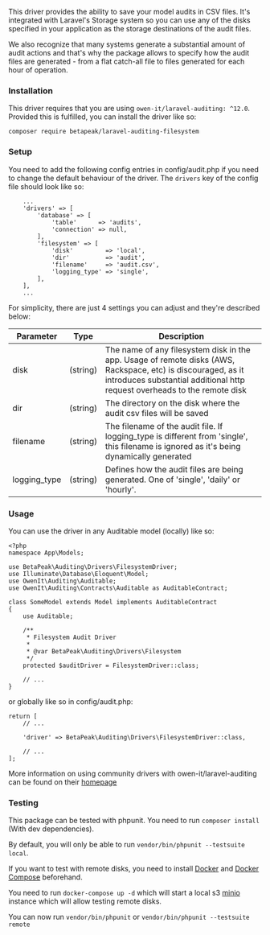 This driver provides the ability to save your model audits in CSV files. It's integrated with Laravel's Storage system
so you can use any of the disks specified in your application as the storage destinations of the audit files.

We also recognize that many systems generate a substantial amount of audit actions and that's why the package allows
to specify how the audit files are generated - from a flat catch-all file to files generated for each hour of operation.

### Installation

This driver requires that you are using `owen-it/laravel-auditing: ^12.0`. Provided this is fulfilled,
you can install the driver like so:

```
composer require betapeak/laravel-auditing-filesystem
```

### Setup

You need to add the following config entries in config/audit.php if you need to change the default behaviour of the driver.
The `drivers` key of the config file should look like so:

```
    ...
    'drivers' => [
        'database' => [
            'table'      => 'audits',
            'connection' => null,
        ],
        'filesystem' => [
            'disk'         => 'local',
            'dir'          => 'audit',
            'filename'     => 'audit.csv',
            'logging_type' => 'single',
        ],
    ],
    ...
```

For simplicity, there are just 4 settings you can adjust and they're described below:

| Parameter   |      Type      |  Description |
|----------|:-------------:|------|
| disk | (string) | The name of any filesystem disk in the app. Usage of remote disks (AWS, Rackspace, etc) is discouraged, as it introduces substantial additional http request overheads to the remote disk |
| dir | (string) | The directory on the disk where the audit csv files will be saved |
| filename | (string) | The filename of the audit file. If logging_type is different from 'single', this filename is ignored as it's being dynamically generated |
| logging_type | (string) | Defines how the audit files are being generated. One of 'single', 'daily' or 'hourly'. |


### Usage

You can use the driver in any Auditable model (locally) like so:

```
<?php
namespace App\Models;

use BetaPeak\Auditing\Drivers\FilesystemDriver;
use Illuminate\Database\Eloquent\Model;
use OwenIt\Auditing\Auditable;
use OwenIt\Auditing\Contracts\Auditable as AuditableContract;

class SomeModel extends Model implements AuditableContract
{
    use Auditable;

    /**
     * Filesystem Audit Driver
     *
     * @var BetaPeak\Auditing\Drivers\Filesystem
     */
    protected $auditDriver = FilesystemDriver::class;

    // ...
}
```

or globally like so in config/audit.php:

```
return [
    // ...

    'driver' => BetaPeak\Auditing\Drivers\FilesystemDriver::class,

    // ...
];
```

More information on using community drivers with owen-it/laravel-auditing can be found on their [homepage](http://www.laravel-auditing.com/docs/master/audit-drivers)

### Testing

This package can be tested with phpunit. You need to run `composer install` (With dev dependencies).

By default, you will only be able to run `vendor/bin/phpunit --testsuite local`.

If you want to test with remote disks, you need to install [Docker](https://docs.docker.com/engine/install/ubuntu/) and [Docker Compose](https://docs.docker.com/compose/install/) beforehand.

You need to run `docker-compose up -d` which will start a local s3 [minio](https://min.io/) instance which will allow testing remote disks.

You can now run `vendor/bin/phpunit` or `vendor/bin/phpunit --testsuite remote`
